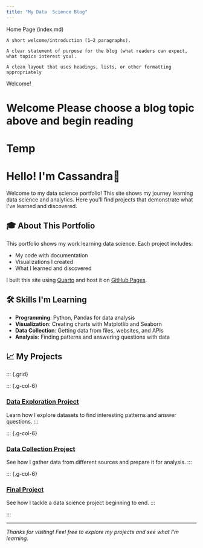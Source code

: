 ```yaml
---
title: "My Data  Science Blog"
---
```


Home Page (index.md)

    A short welcome/introduction (1–2 paragraphs).

    A clear statement of purpose for the blog (what readers can expect, what topics interest you).

    A clean layout that uses headings, lists, or other formatting appropriately


Welcome!










# Welcome Please choose a blog topic above and begin reading



# Temp



# Hello! I'm Cassandra👋

Welcome to my data science portfolio! This site shows my journey learning data science and analytics. Here you'll find projects that demonstrate what I've learned and discovered.

## 🎓 About This Portfolio

This portfolio shows my work learning data science. Each project includes:

- My code with documentation
- Visualizations I created
- What I learned and discovered

I built this site using [Quarto](https://quarto.org/) and host it on [GitHub Pages](https://pages.github.com/).

## 🛠️ Skills I'm Learning

- **Programming**: Python, Pandas for data analysis
- **Visualization**: Creating charts with Matplotlib and Seaborn
- **Data Collection**: Getting data from files, websites, and APIs
- **Analysis**: Finding patterns and answering questions with data

## 📈 My Projects

::: {.grid}

::: {.g-col-6}
### [Data Exploration Project](projects/eda.qmd)
Learn how I explore datasets to find interesting patterns and answer questions.
:::

::: {.g-col-6}
### [Data Collection Project](projects/data-acquisition.qmd)
See how I gather data from different sources and prepare it for analysis.
:::

::: {.g-col-6}
### [Final Project](projects/final-project.qmd)
See how I tackle a data science project beginning to end.
:::

:::

---

*Thanks for visiting! Feel free to explore my projects and see what I'm learning.*